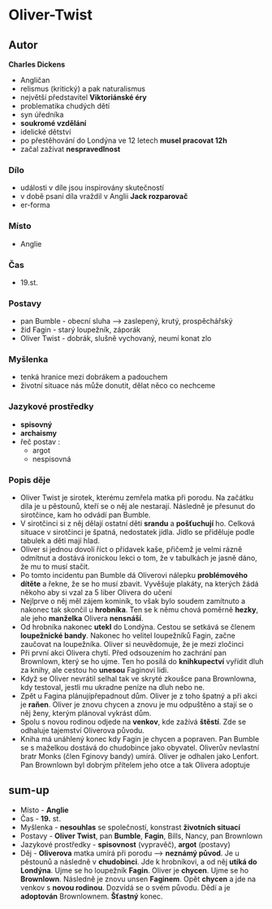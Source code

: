 # Oliver-Twist

## Autor
**Charles Dickens**
- Angličan
- relismus (kritický) a pak naturalismus
- největší představitel **Viktoriánské éry**
- problematika chudých dětí
- syn úředníka
- **soukromé vzdělání**
- idelické dětství
- po přestěhování do Londýna ve 12 letech **musel pracovat 12h**
- začal zažívat **nespravedlnost**

### Dílo
- události v díle jsou inspirovány skutečností
- v době psaní díla vraždil v Anglii **Jack rozparovač**
- er-forma

### Místo
- Anglie
### Čas
- 19.st.

### Postavy 
- pan Bumble - obecní sluha --> zaslepený, krutý, prospěchářský
- žid Fagin - starý loupežník, záporák
- Oliver Twist - dobrák, slušně vychovaný, neumí konat zlo
### Myšlenka
- tenká hranice mezi dobrákem a padouchem
- životní situace nás může donutit, dělat něco co nechceme

### Jazykové prostředky
- **spisovný**
- **archaismy**
- řeč postav :
  - argot
  - nespisovná

### Popis děje
- Oliver Twist je sirotek, kterému zemřela matka při porodu. Na začátku díla je u pěstounů, kteří se o něj ale nestarají. Následně je přesunut do sirotčince, kam ho odvádí pan Bumble.
- V sirotčinci si z něj dělají ostatní děti **srandu** a **pošťuchují** ho. Celková situace v sirotčinci je špatná, nedostatek jídla. Jídlo se přiděluje podle tabulek a děti mají hlad.
- Oliver si jednou dovolí říct o přídavek kaše, přičemž je velmi rázně odmítnut a dostává ironickou lekci o tom, že v tabulkách je jasně dáno, že mu to musí stačit.
- Po tomto incidentu pan Bumble dá Oliverovi nálepku **problémového dítěte** a řekne, že se ho musí zbavit. Vyvěšuje plakáty, na kterých žádá někoho aby si vzal za 5 liber Olivera do učení
- Nejlprve o něj měl zájem kominík, to však bylo soudem zamítnuto a nakonec tak skončil u **hrobníka**. Ten se k němu chová poměrně **hezky**, ale jeho **manželka** Olivera **nensnáší**.
- Od hrobníka nakonec **utekl** do Londýna. Cestou se setkává se členem **loupežnické bandy**. Nakonec ho velitel loupežníků Fagin, začne zaučovat na loupežníka. Oliver si neuvědomuje, že je mezi zločinci
- Při první akci Olivera chytí. Před odsouzením ho zachrání pan Brownlown, který se ho ujme. Ten ho posílá do **knihkupectví** vyřídit dluh za knihy, ale cestou ho **unesou** Faginovi lidi.
- Když se Oliver nevrátil selhal tak ve skryté zkoušce pana Brownlowna, kdy testoval, jestli mu ukradne peníze na dluh nebo ne.
- Zpět u Fagina plánujípřepadnout dům. Oliver je z toho špatný a při akci je **raňen**. Oliver je znovu chycen a znovu je mu odpuštěno a stají se o něj ženy, kterým plánoval vykrást dům.
- Spolu s novou rodinou odjede na **venkov**, kde zažívá **štěstí**. Zde se odhaluje tajemství Oliverova původu.
- Kniha má unáhlený konec kdy Fagin je chycen a popraven. Pan Bumble se s maželkou dostává do chudobince jako obyvatel. Oliverův nevlastní bratr Monks (člen Fginovy bandy) umírá. Oliver je odhalen jako Lenfort. Pan Brownlown byl dobrým přítelem jeho otce a tak Olivera adoptuje

## sum-up
- Místo - **Anglie**
- Čas - **19.** st.
- Myšlenka - **nesouhlas** se společností, konstrast **životních situací**
- Postavy - **Oliver Twist**, pan **Bumble**, **Fagin**, Bills, Nancy, pan Brownlown
- Jazykové prostředky - **spisovnost** (vypravěč), **argot** (postavy)
- Děj - **Oliverova** matka umírá při porodu --> **neznámý původ**. Je u pěstounů a následně v **chudobinci**. Jde k hrobníkovi, a od něj **utíká do Londýna**. Ujme se ho loupežník **Fagin**. Oliver je **chycen**. Ujme se ho **Brownlown**. Následně je znovu unsen **Faginem**. Opět **chycen** a jde na venkov s **novou rodinou**. Dozvídá se o svém původu. Dědí a je **adoptován** Brownlownem. **Šťastný** konec.